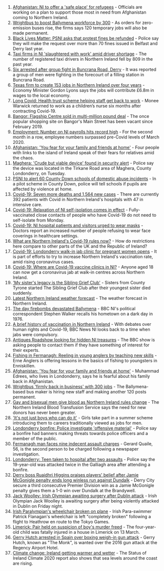 1. [Afghanistan: NI to offer a 'safe place' for refugees](https://www.bbc.co.uk/news/uk-northern-ireland-58250446) - Officials are working on a plan to support those most in need from Afghanistan coming to Northern Ireland.
2. [Wrightbus to boost Ballymena workforce by 300](https://www.bbc.co.uk/news/uk-northern-ireland-58232029) - As orders for zero-emission buses rise, the firms says 120 temporary jobs will also be made permanent.
3. [Black Lives Matter: PSNI asks that protest fines be refunded](https://www.bbc.co.uk/news/uk-northern-ireland-58251021) - Police say they will make the request over more than 70 fines issued in Belfast and Derry last year.
4. [Taxi firms in NI 'slaughtered with work' amid driver shortage](https://www.bbc.co.uk/news/uk-northern-ireland-58244497) - The number of registered taxi drivers in Northern Ireland fell by 809 in the past year.
5. [Six arrested after group fight in Buncrana Road, Derry](https://www.bbc.co.uk/news/uk-northern-ireland-foyle-west-58249077) - It was reported a group of men were fighting in the forecourt of a filling station in Buncrana Road.
6. [Texas firm to create 153 jobs in Northern Ireland over four years](https://www.bbc.co.uk/news/uk-northern-ireland-58232023) - Economy Minister Gordon Lyons says the jobs will contribute £6.8m in wages to the local economy.
7. [Long Covid: Health trust scheme helping staff get back to work](https://www.bbc.co.uk/news/uk-northern-ireland-58245536) - Monee Warwick returned to work as a children’s nurse six months after contracting Covid-19.
8. [Bangor: Flagship Centre sold in multi-million pound deal](https://www.bbc.co.uk/news/uk-northern-ireland-58241352) - The once popular shopping site on Bangor's Main Street has been vacant since February 2019.
9. [Employment: Number on NI payrolls hits record high](https://www.bbc.co.uk/news/uk-northern-ireland-58241354) - For the second month in a row, employee numbers surpassed pre-Covid levels of March 2020.
10. [Afghanistan: 'You fear for your family and friends at home'](https://www.bbc.co.uk/news/uk-northern-ireland-58241343) - Four people with links to the island of Ireland speak of their fears for relatives amid the chaos.
11. [Maghera: 'Crude but viable device' found in security alert](https://www.bbc.co.uk/news/uk-northern-ireland-foyle-west-58246701) - Police say the device was located in the Tirkane Road area of Maghera, County Londonderry, on Tuesday.
12. [PSNI to alert 60 County Down schools of domestic abuse incidents](https://www.bbc.co.uk/news/uk-northern-ireland-58232024) - In a pilot scheme in County Down, police will tell schools if pupils are affected by violence at home.
13. [Covid-19: Seven more deaths and 1,564 new cases](https://www.bbc.co.uk/news/uk-northern-ireland-58244499) - There are currently 392 patients with Covid in Northern Ireland's hospitals with 47 in intensive care.
14. [Covid-19: Relaxation of NI self-isolation comes in effect](https://www.bbc.co.uk/news/uk-northern-ireland-58205347) - Fully-vaccinated close contacts of people who have Covid-19 do not need to self-isolate from Monday.
15. [Covid-19: NI hospital patients and visitors urged to wear masks](https://www.bbc.co.uk/news/uk-northern-ireland-58222366) - Doctors report an increased number of people refusing to wear face coverings in healthcare settings.
16. [What are Northern Ireland's Covid-19 rules now?](https://www.bbc.co.uk/news/uk-northern-ireland-58175159) - How do restrictions here compare to other parts of the UK and the Republic of Ireland?
17. [Covid-19: Londonderry walk-in jab clinic for pregnant women opens](https://www.bbc.co.uk/news/uk-northern-ireland-58214624) - It is part of efforts to try to increase Northern Ireland's vaccination rate, amid rising coronavirus cases.
18. [Covid-19: Where are Covid-19 vaccine clinics in NI?](https://www.bbc.co.uk/news/uk-northern-ireland-57863840) - Anyone aged 18 can now get a coronavirus jab at walk-in centres across Northern Ireland.
19. ['My sister's legacy is the Sibling Grief Club'](https://www.bbc.co.uk/news/uk-northern-ireland-58175239) - Sisters from County Tyrone started The Sibling Grief Club after their youngest sister died suddenly.
20. [Latest Northern Ireland weather forecast](https://www.bbc.co.uk/news/uk-northern-ireland-26018439) - The weather forecast in Northern Ireland.
21. [The day firebombs devastated Ballymena](https://www.bbc.co.uk/news/uk-northern-ireland-58171539) - BBC NI's political correspondent Stephen Walker recalls his hometown on a dark day in 1976.
22. [A brief history of vaccination in Northern Ireland](https://www.bbc.co.uk/news/uk-northern-ireland-58086919) - With debates over human rights and Covid-19, BBC News NI looks back to a time when jabs were compulsory.
23. [Antiques Roadshow looking for hidden NI treasures](https://www.bbc.co.uk/news/uk-northern-ireland-58161934) - The BBC show is asking people to contact them if they have something of interest for their experts.
24. [Fishing in Fermanagh: Reeling in young anglers by teaching new skills](https://www.bbc.co.uk/news/uk-northern-ireland-58201855) - Erne Anglers is offering lessons in the basics of fishing to youngsters in Enniskillen.
25. [Afghanistan: 'You fear for your family and friends at home'](https://www.bbc.co.uk/news/uk-northern-ireland-58245538) - Muhammad Edrees, who lives in Londonderry, says he is fearful about his family back in Afghanistan.
26. [Wrightbus 'firmly back in business' with 300 jobs](https://www.bbc.co.uk/news/uk-northern-ireland-58245534) - The Ballymena-based bus maker is hiring new staff and making another 120 posts permanent.
27. [Gay and bisexual men give blood as Northern Ireland rules change](https://www.bbc.co.uk/news/uk-northern-ireland-58237762) - The Northern Ireland Blood Transfusion Service says the need for new donors has never been greater.
28. ['It's not just boys who can do it'](https://www.bbc.co.uk/news/uk-northern-ireland-58201588) - Girls take part in a summer scheme introducing them to careers traditionally viewed as jobs for men.
29. [Londonderry bonfire: Police investigate 'offensive material'](https://www.bbc.co.uk/news/uk-northern-ireland-foyle-west-58228130) - Police say a bonfire had banners making threats towards police officers and a member of the public.
30. [Fermanagh man faces nine indecent assault charges](https://www.bbc.co.uk/news/uk-northern-ireland-58229670) - Gerard Quaile, 56, is the second person to be charged following a newspaper investigation.
31. [Londonderry: Teen taken to hospital after two assaults](https://www.bbc.co.uk/news/uk-northern-ireland-58235267) - Police say the 19-year-old was attacked twice in the Galliagh area after attending a bonfire.
32. [Derry boss Ruaidhri Higgins praises players' belief after Jamie McGonigle penalty ends long winless run against Dundalk](https://www.bbc.co.uk/sport/football/58224713) - Derry City secure a third consecutive Premier Division win as a Jamie McGonigle penalty gives them a 1-0 win over Dundalk at the Brandywell.
33. [Jack Woolley: Irish Olympian awaiting surgery after Dublin attack](https://www.bbc.co.uk/sport/taekwondo/58216169) - Irish Olympian Jack Woolley is awaiting surgery after being violently attacked in Dublin on Friday night.
34. [Irish Paralympian's wheelchair broken on plane](https://www.bbc.co.uk/sport/disability-sport/58214675) - Irish Para-swimmer Patrick Flanagan's wheelchair is left "completely broken" following a flight to Heathrow en route to the Tokyo Games.
35. [Limerick: Pair held on suspicion of boy's murder freed](https://www.bbc.co.uk/news/world-europe-58205640) - The four-year-old child was fatally injured in a house in Limerick on 13 March.
36. [Gerry Hutch arrested in Spain over boxing weigh-in gun attack](https://www.bbc.co.uk/news/world-europe-58195768) - Gerry Hutch, known as "The Monk", is wanted over the 2016 gun attack at the Regency Airport Hotel.
37. [Climate change: Ireland getting warmer and wetter](https://www.bbc.co.uk/news/world-europe-58184287) - The Status of Ireland Climate 2020 report also shows that sea levels around the coast are rising.
